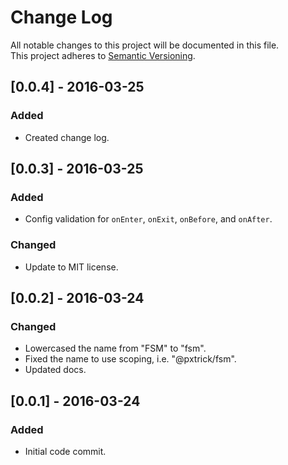 # Change Log
All notable changes to this project will be documented in this file.<br/>
This project adheres to [Semantic Versioning](http://semver.org/).


## [0.0.4] - 2016-03-25
### Added
- Created change log.


## [0.0.3] - 2016-03-25
### Added
- Config validation for `onEnter`, `onExit`, `onBefore`, and `onAfter`.

### Changed
- Update to MIT license.


## [0.0.2] - 2016-03-24
### Changed
- Lowercased the name from "FSM" to "fsm".
- Fixed the name to use scoping, i.e. "@pxtrick/fsm".
- Updated docs.


## [0.0.1] - 2016-03-24
### Added
- Initial code commit.
